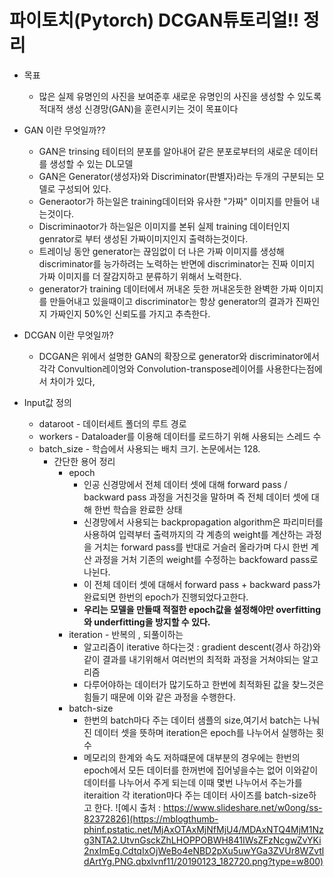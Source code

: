 # 파이토치(Pytorch)  DCGAN튜토리얼!! 정리
* 목표
    * 많은 실제 유명인의 사진을 보여준후 새로운 유명인의 사진을 생성할 수 있도록 적대적 생성 신경망(GAN)을 훈련시키는 것이 목표이다
* GAN 이란 무엇일까??
    * GAN은 trinsing 테이터의 분포를 알아내어 같은 분포로부터의 새로운 데이터를 생성할 수 있는 DL모델
    * GAN은 Generator(생성자)와 Discriminator(판별자)라는 두개의 구분되는 모델로 구성되어 있다.
    * Generaotor가 하는일은 training데이터와 유사한 "가짜" 이미지를 만들어 내는것이다.
    * Discriminaotor가 하는일은 이미지를 본뒤 실제 training 데이터인지 genrator로 부터 생성된 가짜이미지인지 출력하는것이다.
    * 트레이닝 동안 generator는 끊임없이 더 나은 가짜 이미지를 생성해 discriminator를 능가하려는 노력하는 반면에 discriminator는 진짜 이미지 가짜 이미지를 더 잘감지하고 분류하기 위해서 노력한다.
    * generator가 training 데이터에서 꺼내온 듯한 꺼내온듯한 완벽한 가짜 이미지를 만들어내고 있을때이고 discriminator는 항상 generator의 결과가 진짜인지 가짜인지 50%인 신뢰도를 가지고 추측한다.
* DCGAN 이란 무엇일까?
    * DCGAN은 위에서 설명한 GAN의 확장으로 generator와 discriminator에서 각각 Convultion레이엉와 Convolution-transpose레이어를 사용한다는점에서 차이가 있다,

* Input값 정의
    * dataroot - 데이터세트 폴더의 루트 경로
    * workers - Dataloader를 이용해 데이터를 로드하기 위해 사용되는 스레드 수
    * batch_size - 학습에서 사용되는 배치 크기. 논문에서는 128. 
        * 간단한 용어 정리
            * epoch
                * 인공 신경망에서 전체 데이터 셋에 대해 forward pass / backward pass 과정을 거친것을 말하며 즉 전체 데이터 셋에 대해 한번 학습을 완료한 상태
                * 신경망에서 사용되는 backpropagation algorithm은 파리미터를 사용하여 입력부터 출력까지의 각 계층의 weight를 계산하는 과정을 거치는 forward pass를 반대로 거슬러 올라가며 다시 한번 계산 과정을 거처 기존의 weight를 수정하는 backfoward pass로 나뉜다.
                * 이 전체 데이터 셋에 대해서 forward pass + backward pass가 완료되면 한번의 epoch가 진행되었다고한다. 
                * **우리는 모델을 만들때 적절한 epoch값을 설정해야만 overfitting 와 underfitting을 방지할 수 있다.**
            * iteration - 반복의 , 되풀이하는 
                * 알고리즘이 iterative 하다는것 : gradient descent(경사 하강)와 같이 결과를 내기위해서 여러번의 최적화 과정을 거쳐야되는 알고리즘
                * 다루어야하는 데이터가 많기도하고 한번에 최적화된 값을 찾느것은 힘들기 때문에 이와 같은 과정을 수행한다.
            * batch-size
                * 한번의 batch마다 주는 데이터 샘플의 size,여기서 batch는 나눠진 데이터 셋을 뜻하며 iteration은 epoch를 나누어서 실행하는 횟수
                * 메모리의 한계와 속도 저하떄문에 대부분의 경우에는 한번의 epoch에서 모든 데이터를 한꺼번에 집어넣을수는 없어 이와같이 데이터를 나누어서 주게 되는데 이때 몇번 나누어서 주는가를 iteraition 각 iteration마다 주는 데이터 사이즈를 batch-size하고 한다.
            ![예시 출처 : https://www.slideshare.net/w0ong/ss-82372826](https://mblogthumb-phinf.pstatic.net/MjAxOTAxMjNfMjU4/MDAxNTQ4MjM1Nzg3NTA2.UtvnGsckZhLHOPPOBWH841IWsZFzNcgwZvYKi2nxImEg.CdtqIxOjWeBo4eNBD2pXu5uwYGa3ZVUr8WZvtldArtYg.PNG.qbxlvnf11/20190123_182720.png?type=w800)  
            